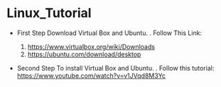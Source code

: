 # Linux_Tutorial

* First Step Download Virtual Box and Ubuntu.
  . Follow This Link:
    1. https://www.virtualbox.org/wiki/Downloads
    2. https://ubuntu.com/download/desktop

* Second Step To install Virtual Box and Ubuntu.
  . Follow this tutorial:  https://www.youtube.com/watch?v=v1JVqd8M3Yc
  
